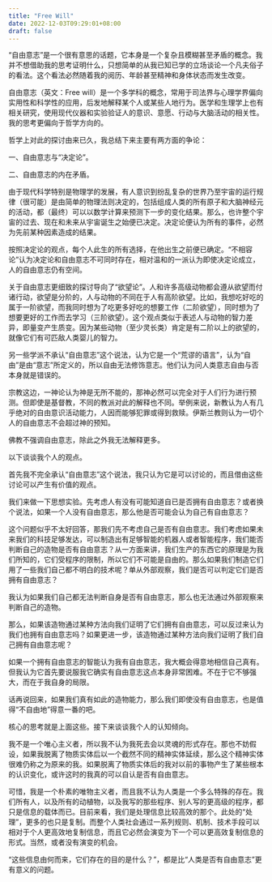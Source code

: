 ```yaml
---
title: "Free Will"
date: 2022-12-03T09:29:01+08:00
draft: false
---
```


“自由意志”是一个很有意思的话题，它本身是一个复杂且模糊甚至矛盾的概念。我并不想借助我的思考证明什么，只想简单的从我已知已学的立场谈论一个凡夫俗子的看法。这个看法必然随着我的阅历、年龄甚至精神和身体状态而发生改变。

自由意志（英文：Free will）是一个多学科的概念，常用于司法界与心理学界偏向实用性和科学性的应用，后发地解释某个人或某些人地行为。医学和生理学上也有相关研究，使用现代仪器和实验验证人的意识、意愿、行动与大脑活动的相关性。我的思考更偏向于哲学方向的。

哲学上对此的探讨由来已久，我总结下来主要有两方面的争论：

一、自由意志与“决定论”。

二、自由意志的内在矛盾。

由于现代科学特别是物理学的发展，有人意识到纷乱复杂的世界乃至宇宙的运行规律（很可能）是由简单的物理法则决定的，包括组成人类的所有原子和大脑神经元的活动，都（最终）可以以数学计算来预测下一步的变化结果。那么，也许整个宇宙的过去、现在和未来从宇宙诞生之始便已决定。决定论便认为所有的事件，必然为先前某种因素造成的结果。

按照决定论的观点，每个人此生的所有选择，在他出生之前便已确定。“不相容论”认为决定论和自由意志不可同时存在，相对温和的一派认为即使决定论成立，人的自由意志仍有空间。

关于自由意志更细致的探讨导向了“欲望论”。人和许多高级动物都会遵从欲望而付诸行动，欲望是分阶的，人与动物的不同在于人有高阶欲望。比如，我想吃好吃的属于一阶欲望，而我同时想为了吃更多好吃的想要工作（二阶欲望），同时想为了想要更好的工作而去学习（三阶欲望）。这个观点类似于表述人与动物的智力差异，即量变产生质变。因为某些动物（至少灵长类）肯定是有二阶以上的欲望的，就像它们有可匹敌人类婴儿的智力。

另一些学派不承认“自由意志”这个说法，认为它是一个“荒谬的语言”，认为“自由”是由“意志”所定义的，所以自由无法修饰意志。他们认为问人类意志自由与否本身就是错误的。

宗教这边，一神论认为神是无所不能的，那神必然可以完全对于人们行为进行预测。但即使是基督教，不同的教派对此的解释也不同。举例来说，新教认为人有几乎绝对的自由意识活动能力，人因而能够犯罪或得到救赎。伊斯兰教则认为一切个人的自由意志不会超过神的预知。

佛教不强调自由意志，除此之外我无法解释更多。

以下谈谈我个人的观点。

首先我不完全承认“自由意志”这个说法，我只认为它是可以讨论的，而且借由这些讨论可以产生有价值的观点。

我们来做一下思想实验。先考虑人有没有可能知道自已是否拥有自由意志？或者换个说法，如果一个人没有自由意志，那么他是否可能会认为自己有自由意志？

这个问题似乎不太好回答，那我们先不考虑自己是否有自由意志。我们考虑如果未来我们的科技足够发达，可以制造出有足够智能的机器人或者智能程序，我们能否判断自己的造物是否有自由意志？从一方面来讲，我们生产的东西它的原理是为我们所知的，它们受程序的限制，所以它们不可能是自由的。那么如果我们制造它们用了一些我们自己都不明白的技术呢？单从外部观察，我们是否可以判定它们是否拥有自由意志？

我认为如果我们自己都无法判断自身是否有自由意志，那么也无法通过外部观察来判断自己的造物。

那么，如果该造物通过某种方法向我们证明了它们拥有自由意志，可以反过来认为我们也拥有自由意志吗？如果更进一步，该造物通过某种方法向我们证明了我们自己拥有自由意志呢？

如果一个拥有自由意志的智能认为我有自由意志，我大概会得意地相信自己真有。但我认为它首先要说服我它确实有自由意志这点本身非常困难。不在于它不够强大，而在于我自身的局限。

话再说回来，如果我们真有如此的造物能力，那么我们即使没有自由意志，也是值得“不自由地”得意一番的吧。

核心的思考就是上面这些。接下来谈谈我个人的认知倾向。

我不是一个唯心主义者，所以我不认为我死去会以灵魂的形式存在。那也不妨假设，如果我脱离了物质实体后以一个截然不同的精神实体延续，那么这个精神实体很难仍称之为原来的我。如果脱离了物质实体后的我对以前的事物产生了某些根本的认识变化，或许这时的我真的可以自认是否有自由意志。

可惜，我是一个朴素的唯物主义者，而且我不认为人类是一个多么特殊的存在。我们所有人，以及所有的动植物，以及我写的那些程序、别人写的更高级的程序，都只是信息的载体而已。目前来看，我们是处理信息比较高效的那个。此处的“处理”，更多的也只是复制。而整个人类社会通过一系列规则、机制、技术手段可以相对于个人更高效地复制信息，而且它必然会演变为下一个可以更高效复制信息的形式。当然，或者没有演变的机会。

“这些信息由何而来，它们存在的目的是什么？”，都是比“人类是否有自由意志”更有意义的问题。